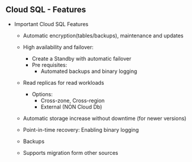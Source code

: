 ## Cloud SQL - Features


*   Important Cloud SQL Features
    *   Automatic encryption(tables/backups), maintenance and updates
    *   High availability and failover:
        *   Create a Standby with automatic failover
        *   Pre requisites:
            *   Automated backups and binary logging

    *   Read replicas for read workloads
        *   Options:
            *   Cross-zone, Cross-region
            *   External (NON Cloud Db)

    *   Automatic storage increase without downtime (for newer versions)
    *   Point-in-time recovery: Enabling binary logging
    *   Backups
    *   Supports migration form other sources
